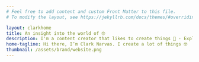 ```yaml
---
# Feel free to add content and custom Front Matter to this file.
# To modify the layout, see https://jekyllrb.com/docs/themes/#overriding-theme-defaults

layout: clarkhome
title: An insight into the world of 🤓
description: I'm a content creator that likes to create things 📸 - Explore my blog!
home-tagline: Hi there, I’m Clark Narvas. I create a lot of things 🤓
thumbnail: /assets/brand/website.png
---
```


